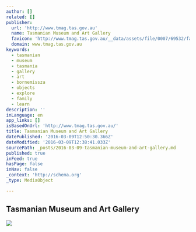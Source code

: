 ```yaml
---
author: []
related: []
publisher:
  url: 'http://www.tmag.tas.gov.au'
  name: Tasmanian Museum and Art Gallery
  favicon: 'http://www.tmag.tas.gov.au/__data/assets/file/0007/69532/favicon.ico'
  domain: www.tmag.tas.gov.au
keywords:
  - tasmanian
  - museum
  - tasmania
  - gallery
  - art
  - bornemissza
  - objects
  - explore
  - family
  - learn
description: ''
inLanguage: en
app_links: []
isBasedOnUrl: 'http://www.tmag.tas.gov.au/'
title: Tasmanian Museum and Art Gallery
datePublished: '2016-03-09T12:50:30.366Z'
dateModified: '2016-03-09T12:38:41.033Z'
sourcePath: _posts/2016-03-09-tasmanian-museum-and-art-gallery.md
published: true
inFeed: true
hasPage: false
inNav: false
_context: 'http://schema.org'
_type: MediaObject

---
```

<article style=""><h1>Tasmanian Museum and Art Gallery</h1><img src="http://www.tmag.tas.gov.au/__data/assets/image/0009/69480/opengraph.png" /></article>